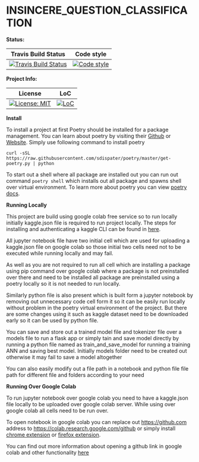 # INSINCERE_QUESTION_CLASSIFICATION

**Status:**

| Travis Build Status | Code style |
| :---: | :---: |
| [![Travis Build Status][build_badge]][build_link] | [![Code style][black_badge]][black_link] |

**Project Info:**

| License | LoC |
| :---: | :---: |
| [![License: MIT][license_badge]][license_link] | [![LoC][loc_badge]][loc_link] |

**Install**

To install a project at first Poetry should be installed for a package management. You can learn about poetry by visiting their [Github][github_link] or [Website][website_link]. Simply use following command to install poetry

```
curl -sSL https://raw.githubusercontent.com/sdispater/poetry/master/get-poetry.py | python
```

To start out a shell where all package are installed out you can run out command ```poetry shell``` which installs out all package and spawns shell over virtual environment. To learn more about poetry you can view [poetry docs][poetry_docs_link].

**Running Locally**

This project are build using google colab free service so to run locally initially kaggle.json file is required to run project locally. The steps for installing and authenticating a kaggle CLI can be found in [here][kaggle_link].

All jupyter notebook file have two initial cell which are used for uploading a kaggle.json file on google colab so those initial two cells need not to be executed while running locally and may fail.

As well as you are not required to run all cell which are installing a package using pip command over google colab where a package is not preinstalled over there and need to be installed all package are preinstalled using a poetry locally so it is not needed to run locally.

Similarly python file is also present which is built form a jupyter notebook by removing out unnecessary code cell form it so it can be easily run locally without problem in the poetry virtual environment of the project. But there are some changes using it such as kaggle dataset need to be downloaded early so it can be used by python file. 

You can save and store out a trained model file and tokenizer file over a models file to run a flask app or simply tain and save model directly by running a python file named as train_and_save_model for running a training ANN and saving best model. Initially models folder need to be created out otherwise it may fail to save a model altogether

You can also easily modify out a file path in a notebook and python file file path for different file and folders according to your need 

**Running Over Google Colab**

To run jupyter notebook over google colab you need to have a kaggle.json file locally to be uploaded over google colab server. While using over google colab all cells need to be run over.

To open notebook in google colab you can replace out https://github.com address to  https://colab.research.google.com/github or simply install [chrome extension][chrome_link] or [firefox extension][firefox_link].

You can find out more information about opening a github link in google colab and other functionality [here][colab_github_demo_link]

[build_badge]: https://img.shields.io/travis/com/iamsauravsharma/insincere-question-classification.svg?logo=travis
[build_link]: https://travis-ci.com/iamsauravsharma/insincere-question-classificaton

[black_badge]: https://img.shields.io/badge/code%20style-black-000000.svg
[black_link]: https://github.com/ambv/black

[license_badge]: https://img.shields.io/github/license/iamsauravsharma/insincere-question-classification.svg
[license_link]: LICENSE

[loc_badge]: https://tokei.rs/b1/github/iamsauravsharma/insincere-question-classification
[loc_link]: https://github.com/iamsauravsharma/insincere-question-classification

[github_link]: https://github.com/sdispater/poetry
[website_link]: https://poetry.eustace.io/

[poetry_docs_link]: https://poetry.eustace.io/docs/

[kaggle_link]: https://www.kaggle.com/docs/api#getting-started-installation-&-authentication

[chrome_link]: https://chrome.google.com/webstore/detail/open-in-colab/iogfkhleblhcpcekbiedikdehleodpjo
[firefox_link]: https://addons.mozilla.org/en-US/firefox/addon/open-in-colab/

[colab_github_demo_link]: https://colab.research.google.com/github/googlecolab/colabtools/blob/master/notebooks/colab-github-demo.ipynb
